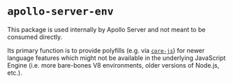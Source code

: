 # `apollo-server-env`

This package is used internally by Apollo Server and not meant to be consumed
directly.

Its primary function is to provide polyfills (e.g. via
[`core-js`](https://npm.im/core-js)) for newer language features which might
not be available in the underlying JavaScript Engine (i.e. more bare-bones V8
environments, older versions of Node.js, etc.).
